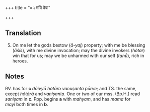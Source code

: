 +++
title = "०५ मयि देवा"

+++
## Translation
5. On me let the gods bestow (*ā-yaj*) property; with me be blessing  
(*āśís*), with me divine invocation; may the divine invokers (*hótar*)  
win that for us; may we be unharmed with our self (*tanū́*), rich in  
heroes.

## Notes
RV. has for **c** *dāivyā́ hótāro vanuṣanta pū́rve;* and TS. the same,  
except *hótārā* and *vaniṣanta*. One or two of our mss. (Bp.H.) read  
*saniṣam* in **c**. Ppp. begins **a** with *mahyam*, and has *mama* for  
*mayi* both times in **b**.
